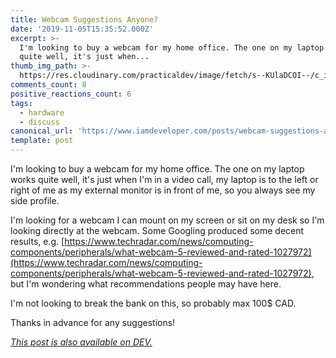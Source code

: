 ```yaml
---
title: Webcam Suggestions Anyone?
date: '2019-11-05T15:35:52.000Z'
excerpt: >-
  I'm looking to buy a webcam for my home office. The one on my laptop works
  quite well, it's just when...
thumb_img_path: >-
  https://res.cloudinary.com/practicaldev/image/fetch/s--KUlaDCOI--/c_imagga_scale,f_auto,fl_progressive,h_420,q_auto,w_1000/https://thepracticaldev.s3.amazonaws.com/i/5l6xundreqtk25dgj83u.JPG
comments_count: 8
positive_reactions_count: 6
tags:
  - hardware
  - discuss
canonical_url: 'https://www.iamdeveloper.com/posts/webcam-suggestions-anyone-125h/'
template: post
---
```



I'm looking to buy a webcam for my home office. The one on my laptop works quite well, it's just when I'm in a video call, my laptop is to the left or right of me as my external monitor is in front of me, so you always see my side profile.

I'm looking for a webcam I can mount on my screen or sit on my desk so I'm looking directly at the webcam. Some Googling produced some decent results, e.g. [https://www.techradar.com/news/computing-components/peripherals/what-webcam-5-reviewed-and-rated-1027972](https://www.techradar.com/news/computing-components/peripherals/what-webcam-5-reviewed-and-rated-1027972), but I'm wondering what recommendations people may have here.

I'm not looking to break the bank on this, so probably max 100$ CAD.

Thanks in advance for any suggestions!

*[This post is also available on DEV.](https://dev.to/nickytonline/webcam-suggestions-anyone-125h)*


<script>
const parent = document.getElementsByTagName('head')[0];
const script = document.createElement('script');
script.type = 'text/javascript';
script.src = 'https://cdnjs.cloudflare.com/ajax/libs/iframe-resizer/4.1.1/iframeResizer.min.js';
script.charset = 'utf-8';
script.onload = function() {
    window.iFrameResize({}, '.liquidTag');
};
parent.appendChild(script);
</script>    
